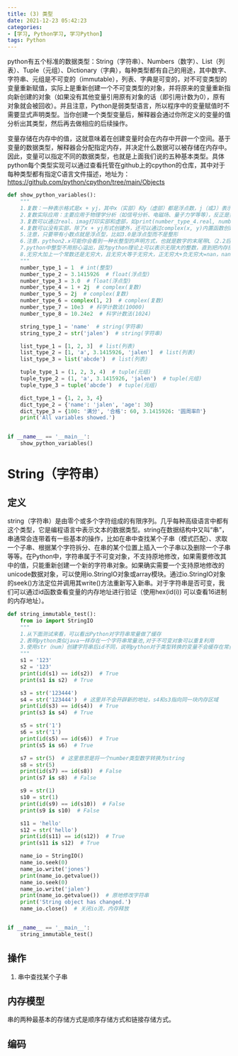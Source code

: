 ```yaml
---
title: (3) 类型
date: 2021-12-23 05:42:23
categories:
- [学习, Python学习, 学习Python]
tags: Python
---
```


python有五个标准的数据类型：String（字符串）、Numbers（数字）、List（列表）、Tuple（元组）、Dictionary（字典），每种类型都有自己的用途，其中数字、字符串、元组是不可变的（immutable），列表、字典是可变的，对不可变类型的变量重新赋值，实际上是重新创建一个不可变类型的对象，并将原来的变量重新指向新创建的对象（如果没有其他变量引用原有对象的话（即引用计数为0），原有对象就会被回收）。并且注意，Python是弱类型语言，所以程序中的变量赋值时不需要显式声明类型。当你创建一个类型变量后，解释器会通过你所定义的变量的值分析出其类型，然后再去做相应的后续操作。

变量存储在内存中的值，这就意味着在创建变量时会在内存中开辟一个空间。基于变量的数据类型，解释器会分配指定内存，并决定什么数据可以被存储在内存中。因此，变量可以指定不同的数据类型，也就是上面我们说的五种基本类型。具体python每个类型实现可以通过查看托管在github上的cpython的仓库，其中对于每种类型都有指定C语言文件描述，地址为：https://github.com/python/cpython/tree/main/Objects
```python
def show_python_variables():
    """
    1.复数：一种表示格式是x + yj，其中x（实部）和y（虚部）都是浮点数，j（或J）表示-1的平方根（这是一个虚数）。
    2.复数实际应用：主要应用于物理学分析（如信号分析、电磁场、量子力学等等），反正是蛮高深的，不要问太多，我也不懂!:)
    3.复数可以通过real、imag打印实部和虚部，如print(number_type_4.real, number_type_4.imag)  # 输出1.0， 2.0
    4.复数可以没有实部，除了x + yj形式创建外，还可以通过complex(x, y)内置函数创建
    5.注意，只要带有小数点就是浮点型，比如3.0是浮点型而不是整形
    6.注意，python2.x可能你会看到一种长整型的声明方式，也就是数字的末尾带L（2.2后默认int类型数据溢出后会自动转为long类型），这种在python3.x已经移除，替换为int
    7.python中整型不用担心溢出，因为python理论上可以表示无限大的整数，直到把内存挤爆。可以通过 float("inf"),float("-inf")声明正无穷大和负无穷大
    8.无穷大加上一个常数还是无穷大，且无穷大等于无穷大，正无穷大+负无穷大=nan，nan + 常数=nan, float("nan") != float("nan")
    """
    number_type_1 = 1  # int(整型)
    number_type_2 = 3.1415926  # float(浮点型)
    number_type_3 = 3.0  # float(浮点型)
    number_type_4 = 1 + 2j  # complex(复数)
    number_type_5 = 2j  # complex(复数)
    number_type_6 = complex(1, 2)  # complex(复数)
    number_type_7 = 10e3  # 科学计数法(10000)
    number_type_8 = 10.24e2  # 科学计数法(1024)

    string_type_1 = 'name'  # string(字符串)
    string_type_2 = str('jalen')  # string(字符串)

    list_type_1 = [1, 2, 3]  # list(列表)
    list_type_2 = [1, 'a', 3.1415926, 'jalen']  # list(列表)
    list_type_3 = list('abcde')  # list(列表)

    tuple_type_1 = (1, 2, 3, 4)  # tuple(元组)
    tuple_type_2 = (1, 'a', 3.1415926, 'jalen')  # tuple(元组)
    tuple_type_3 = tuple('abcde')  # tuple(元组)

    dict_type_1 = {1, 2, 3, 4}
    dict_type_2 = {'name': 'jalen', 'age': 30}
    dict_type_3 = {100: '满分', '合格': 60, 3.1415926: '圆周率Π'}
    print('All variables showed.')


if __name__ == '__main__':
    show_python_variables()
```

# String（字符串）

## 定义
string（字符串）是由零个或多个字符组成的有限序列。几乎每种高级语言中都有这个类型，它是编程语言中表示文本的数据类型。string在数据结构中又叫“串”，串通常会连带着有一些基本的操作，比如在串中查找某个子串（模式匹配）、求取一个子串、根据某个字符拆分、在串的某个位置上插入一个子串以及删除一个子串等等。在Python中，字符串属于不可变对象，不支持原地修改，如果需要修改其中的值，只能重新创建一个新的字符串对象。如果确实需要一个支持原地修改的unicode数据对象，可以使用io.StringIO对象或array模块。通过io.StringIO对象的seek()方法定位并调用其write()方法重新写入新串。对于字符串是否可变，我们可以通过id函数查看变量的内存地址进行验证（使用hex(id(i)) 可以查看16进制的内存地址）。
```python
def string_immutable_test():
    from io import StringIO
    """
    1.从下面测试来看，可以看出Python对字符串常量做了缓存
    2.表明python类似java一样存在一个字符串常量池,对于不可变对象可以重复利用
    3.使用str（num）创建字符串后id不同，说明python对于类型转换的变量不会缓存在常量池中
    """
    s1 = '123'
    s2 = '123'
    print(id(s1) == id(s2))  # True
    print(s1 is s2)  # True

    s3 = str('123444')
    s4 = str('123444')  # 这里并不会开辟新的地址，s4和s3指向同一块内存区域
    print(id(s3) == id(s4))  # True
    print(s3 is s4)  # True

    s5 = str('1')
    s6 = str('1')
    print(id(s5) == id(s6))  # True
    print(s5 is s6)  # True

    s7 = str(5)  # 这里意思是将一个number类型数字转换为string
    s8 = str(5)
    print(id(s7) == id(s8))  # False
    print(s7 is s8)  # False

    s9 = str(1)
    s10 = str(1)
    print(id(s9) == id(s10))  # False
    print(s9 is s10)  # False

    s11 = 'hello'
    s12 = str('hello')
    print(id(s11) == id(s12))  # True
    print(s11 is s12)  # True

    name_io = StringIO()
    name_io.seek(0)
    name_io.write('jones')
    print(name_io.getvalue())
    name_io.seek(0)
    name_io.write('jalen')
    print(name_io.getvalue())  # 原地修改字符串
    print('String object has changed.')
    name_io.close()  # 关闭io流，内存释放


if __name__ == '__main__':
    string_immutable_test()
```

## 操作
1. 串中查找某个子串

## 内存模型
串的两种最基本的存储方式是顺序存储方式和链接存储方式。

## 编码

